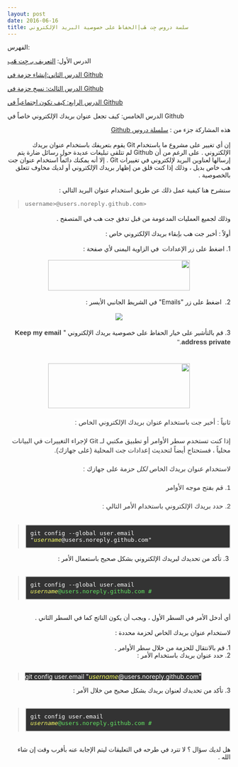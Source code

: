 ```yaml
---
layout: post
date: 2016-06-16
title: سلسة دروس جِت هَب|الحفاظ على خصوصية البريد الإلكتروني
---
```

 
الفهرس:

الدرس الأول: [التعريف بـ جِت هَب](intro)

[الدرس الثاني:إنشاء حزمة في Github](create-repo)

[الدرس الثالث: نسخ حزمة في Github](fork-repo)

[الدرس الرابع: كيف تكون اجتماعياً في Github](being-social)

الدرس الخامس: كيف تجعل عنوان بريدك الإلكتروني خاصاً في Github


<div dir="rtl" style="text-align: right;" trbidi="on">
هذه المشاركة جزء من :&nbsp;<a href="http://efadanet.blogspot.com/2014/09/github.html" target="_blank">سلسلة دروس Github</a><br />
<br />
إن أي تغيير على مشروع ما باستخدام Git يقوم بتعريفك باستخدام عنوان بريدك الإلكتروني . على الرغم من أن Github لم تتلقى تبليغات عديدة حول رسائل ضارة يتم إرسالها لعناوين البريد لإلكتروني في تغييرات Git . إلا أنه يمكنك دائماً استخدام عنوان جت هب خاص بديل ، وذلك إذا كنت قلق من إظهار بريدك الإلكتروني أو لديك مخاوف تتعلق بالخصوصية .<br />
<br />
سنشرح هنا كيفية عمل ذلك عن طريق استخدام عنوان البريد التالي :<br />
<blockquote class="tr_bq" style="text-align: left;">
<span style="background-color: white; color: #666666; font-family: &quot;monaco&quot; , &quot;dejavu sans mono&quot; , &quot;courier new&quot; , monospace; font-size: 13px; line-height: 18.200000762939453px;">&lt;username&gt;@users.noreply.github.com</span></blockquote>
وذلك لجميع العمليات المدعومة من قبل تدفق جت هب في المتصفح .<br />
<br />
أولاً : أخبر جت هب بإبقاء بريدك الإلكتروني خاص :<br />
<br />
1. اضغط على زر الإعدادات &nbsp;في الزاوية اليمنى ﻷي صفحة :<br />
<br />
<div class="separator" style="clear: both; text-align: center;">
<a href="http://1.bp.blogspot.com/-b5Q40aqJa1A/VN9s1-tO92I/AAAAAAAABoM/HcSHuOjBXKI/s1600/userbar-account-settings.png" imageanchor="1" style="margin-left: 1em; margin-right: 1em;"><img border="0" height="69" src="https://1.bp.blogspot.com/-b5Q40aqJa1A/VN9s1-tO92I/AAAAAAAABoM/HcSHuOjBXKI/s1600/userbar-account-settings.png" width="320" /></a></div>
<br />
2. &nbsp;اضغط على زر "Emails" في الشريط الجانبي الأيسر :<br />
<br />
<div class="separator" style="clear: both; text-align: center;">
<a href="http://1.bp.blogspot.com/-X_QCfRDpELQ/VN9tNTVaVDI/AAAAAAAABoU/G07_EWRo-hY/s1600/settings-sidebar-emails.png" imageanchor="1" style="margin-left: 1em; margin-right: 1em;"><img border="0" src="https://1.bp.blogspot.com/-X_QCfRDpELQ/VN9tNTVaVDI/AAAAAAAABoU/G07_EWRo-hY/s1600/settings-sidebar-emails.png" /></a></div>
<br />
3. قم بالتأشير على خيار الحفاظ على خصوصية بريدك الإلكتروني "<span style="background-color: white; color: #333333; font-family: &quot;helvetica&quot; , &quot;arial&quot; , &quot;freesans&quot; , &quot;clean&quot; , sans-serif; font-size: 15px; line-height: 21px; text-align: left;">&nbsp;</span><b style="background-color: white; border: 0px; color: #333333; font-family: helvetica, arial, freesans, clean, sans-serif; font-size: 15px; line-height: 21px; margin: 0px; padding: 0px; text-align: left; vertical-align: baseline;">Keep my email address private</b><span style="background-color: white; color: #333333; font-family: &quot;helvetica&quot; , &quot;arial&quot; , &quot;freesans&quot; , &quot;clean&quot; , sans-serif; font-size: 15px; line-height: 21px; text-align: left;">."</span><br />
<span style="background-color: white; color: #333333; font-family: &quot;helvetica&quot; , &quot;arial&quot; , &quot;freesans&quot; , &quot;clean&quot; , sans-serif; font-size: 15px; line-height: 21px; text-align: left;"><br /></span>
<br />
<div class="separator" style="clear: both; text-align: center;">
<a href="http://4.bp.blogspot.com/-9WPWtcl34Yc/VN9tavOCwvI/AAAAAAAABoc/-0MW-8BCBBU/s1600/email_privacy.png" imageanchor="1" style="margin-left: 1em; margin-right: 1em;"><img border="0" height="101" src="https://4.bp.blogspot.com/-9WPWtcl34Yc/VN9tavOCwvI/AAAAAAAABoc/-0MW-8BCBBU/s1600/email_privacy.png" width="320" /></a></div>
<span style="background-color: white; color: #333333; font-family: &quot;helvetica&quot; , &quot;arial&quot; , &quot;freesans&quot; , &quot;clean&quot; , sans-serif; font-size: 15px; line-height: 21px; text-align: left;"><br /></span>
<span style="background-color: white; color: #333333; font-family: &quot;helvetica&quot; , &quot;arial&quot; , &quot;freesans&quot; , &quot;clean&quot; , sans-serif; font-size: 15px; line-height: 21px; text-align: left;">ثانياً : أخبر جت باستخدام عنوان بريدك الإلكتروني الخاص :</span><br />
<span style="background-color: white; color: #333333; font-family: &quot;helvetica&quot; , &quot;arial&quot; , &quot;freesans&quot; , &quot;clean&quot; , sans-serif; font-size: 15px; line-height: 21px; text-align: left;"><br /></span>
<span style="background-color: white; color: #333333; font-family: &quot;helvetica&quot; , &quot;arial&quot; , &quot;freesans&quot; , &quot;clean&quot; , sans-serif; font-size: 15px; line-height: 21px; text-align: left;">إذا كنت تستخدم سطر الأوامر أو تطبيق مكتبي لـ Git لإجراء التغييرات في البيانات محلياً ، فستحتاج أيضاً لتحديث إعدادات جت المحلية (على جهازك).</span><br />
<span style="background-color: white; color: #333333; font-family: &quot;helvetica&quot; , &quot;arial&quot; , &quot;freesans&quot; , &quot;clean&quot; , sans-serif; font-size: 15px; line-height: 21px; text-align: left;"><br /></span>
<span style="background-color: white; color: #333333; font-family: &quot;helvetica&quot; , &quot;arial&quot; , &quot;freesans&quot; , &quot;clean&quot; , sans-serif; font-size: 15px; line-height: 21px; text-align: left;">لاستخدام عنوان بريدك الخاص<i> لكل</i> حزمة على جهازك :</span><br />
<span style="background-color: white; color: #333333; font-family: &quot;helvetica&quot; , &quot;arial&quot; , &quot;freesans&quot; , &quot;clean&quot; , sans-serif; font-size: 15px; line-height: 21px; text-align: left;"><br /></span>
<span style="background-color: white; color: #333333; font-family: &quot;helvetica&quot; , &quot;arial&quot; , &quot;freesans&quot; , &quot;clean&quot; , sans-serif; font-size: 15px; line-height: 21px; text-align: left;">1. قم بفتح موجه الأوامر</span><br />
<span style="background-color: white; color: #333333; font-family: &quot;helvetica&quot; , &quot;arial&quot; , &quot;freesans&quot; , &quot;clean&quot; , sans-serif; font-size: 15px; line-height: 21px; text-align: left;"><br /></span>
<span style="background-color: white; color: #333333; font-family: &quot;helvetica&quot; , &quot;arial&quot; , &quot;freesans&quot; , &quot;clean&quot; , sans-serif; font-size: 15px; line-height: 21px; text-align: left;">2. حدد بريدك الإلكتروني باستخدام الأمر التالي :</span><br />
<br />
<blockquote class="tr_bq" style="text-align: left;">
<pre class="command-line" dir="ltr" style="-webkit-background-clip: padding-box; -webkit-font-smoothing: auto; background-clip: padding-box; background-color: #333333; border-bottom-left-radius: 3px; border-bottom-right-radius: 3px; border-top-left-radius: 3px; border-top-right-radius: 3px; border: 2px solid rgb(221, 221, 221); color: white; font-family: Monaco, 'DejaVu Sans Mono', 'Courier New', monospace; font-size: 13px; line-height: inherit; margin-bottom: 10px; margin-top: 10px; overflow: auto; padding: 10px; text-align: left; vertical-align: baseline;"><span class="command" style="border: 0px; font-family: inherit; font-size: inherit; font-style: inherit; font-variant: inherit; font-weight: inherit; line-height: inherit; margin: 0px; padding: 0px; vertical-align: baseline; white-space: pre-wrap;">git config --global user.email "<i style="border: 0px; color: #f9fe64; font-family: inherit; font-size: inherit; font-variant: inherit; font-weight: inherit; line-height: inherit; margin: 0px; padding: 0px; vertical-align: baseline;">username</i>@users.noreply.github.com"</span></pre>
</blockquote>
&nbsp;3. تأكد من تحديدك لبريدك الإلكتروني بشكل صحيح باستعمال الأمر :<br />
<br />
<blockquote class="tr_bq" style="text-align: left;">
<pre class="command-line" style="-webkit-background-clip: padding-box; -webkit-font-smoothing: auto; background-clip: padding-box; background-color: #333333; border-bottom-left-radius: 3px; border-bottom-right-radius: 3px; border-top-left-radius: 3px; border-top-right-radius: 3px; border: 2px solid rgb(221, 221, 221); color: white; font-family: Monaco, 'DejaVu Sans Mono', 'Courier New', monospace; font-size: 13px; line-height: inherit; margin-bottom: 10px; margin-top: 10px; overflow: auto; padding: 10px; vertical-align: baseline;"><span class="command" style="border: 0px; font-family: inherit; font-size: inherit; font-style: inherit; font-variant: inherit; font-weight: inherit; line-height: inherit; margin: 0px; padding: 0px; vertical-align: baseline; white-space: pre-wrap;">git config --global user.email</span>
<span class="output" style="border: 0px; color: #63e463; font-family: inherit; font-size: inherit; font-style: inherit; font-variant: inherit; font-weight: inherit; line-height: inherit; margin: 0px; padding: 0px; vertical-align: baseline; white-space: pre-wrap;"><span style="border: 0px; font-family: inherit; font-size: inherit; font-style: inherit; font-variant: inherit; font-weight: inherit; left: -1000px; line-height: inherit; margin: 0px; padding: 0px; top: -1000px; vertical-align: baseline;"># </span><i style="border: 0px; color: #f9fe64; font-family: inherit; font-size: inherit; font-variant: inherit; font-weight: inherit; line-height: inherit; margin: 0px; padding: 0px; vertical-align: baseline;">username</i>@users.noreply.github.com</span></pre>
</blockquote>
<br />
أي أدخل الأمر في السطر الأول ، ويجب أن يكون الناتج كما في السطر الثاني .<br />
<br />
لاستخدام عنوان بريدك الخاص لحزمة محددة :<br />
<br />
1. قم بالانتقال للحزمة من خلال سطر الأوامر .<br />
2. حدد عنوان بريدك باستخدام الأمر :<br />
<br />
<blockquote class="tr_bq" dir="ltr" style="text-align: left;">
<span style="background-color: #333333; color: white; font-family: inherit; font-size: inherit; font-style: inherit; font-variant: inherit; font-weight: inherit; line-height: inherit; white-space: pre-wrap;">git config user.email "</span><i style="background-color: #333333; border: 0px; color: #f9fe64; font-family: inherit; font-size: inherit; font-variant: inherit; font-weight: inherit; line-height: inherit; margin: 0px; padding: 0px; vertical-align: baseline; white-space: pre-wrap;">username</i><span style="background-color: #333333; color: white; font-family: inherit; font-size: inherit; font-style: inherit; font-variant: inherit; font-weight: inherit; line-height: inherit; white-space: pre-wrap;">@users.noreply.github.com"</span>&nbsp;</blockquote>
3. تأكد من تحديدك لعنوان بريدك بشكل صحيح من خلال الأمر :<br />
<br />
<blockquote class="tr_bq" style="text-align: left;">
<pre class="command-line" style="-webkit-background-clip: padding-box; -webkit-font-smoothing: auto; background-clip: padding-box; background-color: #333333; border-bottom-left-radius: 3px; border-bottom-right-radius: 3px; border-top-left-radius: 3px; border-top-right-radius: 3px; border: 2px solid rgb(221, 221, 221); color: white; font-family: Monaco, 'DejaVu Sans Mono', 'Courier New', monospace; font-size: 13px; line-height: inherit; margin-bottom: 10px; margin-top: 10px; overflow: auto; padding: 10px; vertical-align: baseline;"><span class="command" style="border: 0px; font-family: inherit; font-size: inherit; font-style: inherit; font-variant: inherit; font-weight: inherit; line-height: inherit; margin: 0px; padding: 0px; vertical-align: baseline; white-space: pre-wrap;">git config user.email</span>
<span class="output" style="border: 0px; color: #63e463; font-family: inherit; font-size: inherit; font-style: inherit; font-variant: inherit; font-weight: inherit; line-height: inherit; margin: 0px; padding: 0px; vertical-align: baseline; white-space: pre-wrap;"><span style="border: 0px; font-family: inherit; font-size: inherit; font-style: inherit; font-variant: inherit; font-weight: inherit; left: -1000px; line-height: inherit; margin: 0px; padding: 0px; top: -1000px; vertical-align: baseline;"># </span><i style="border: 0px; color: #f9fe64; font-family: inherit; font-size: inherit; font-variant: inherit; font-weight: inherit; line-height: inherit; margin: 0px; padding: 0px; vertical-align: baseline;">username</i>@users.noreply.github.com</span></pre>
</blockquote>
<br />
هل لديك سؤال ؟ لا تترد في طرحه في التعليقات ليتم الإجابة عنه بأقرب وقت إن شاء الله .<br />
<br /></div>
